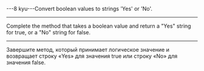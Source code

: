 ---8 kyu---Convert boolean values to strings 'Yes' or 'No'.

---

Complete the method that takes a boolean value and return a "Yes" string for true, or a "No" string for false.

---

Завершите метод, который принимает логическое значение и возвращает строку «Yes» для значения true или строку «No» для значения false.
